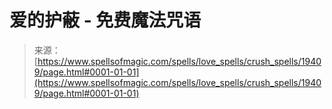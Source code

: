<!--yml

category: 未分类

date: 2024-06-12 19:01:24

-->

# 爱的护蔽 - 免费魔法咒语

> 来源：[https://www.spellsofmagic.com/spells/love_spells/crush_spells/19409/page.html#0001-01-01](https://www.spellsofmagic.com/spells/love_spells/crush_spells/19409/page.html#0001-01-01)
